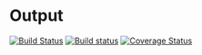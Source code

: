 # Output
[![Build Status](https://travis-ci.org/klapuch/Output.svg?branch=master)](https://travis-ci.org/klapuch/Output) [![Build status](https://ci.appveyor.com/api/projects/status/ciwaxsuen5c4hnhv?svg=true)](https://ci.appveyor.com/project/facedown/output) [![Coverage Status](https://coveralls.io/repos/github/klapuch/Output/badge.svg?branch=master)](https://coveralls.io/github/klapuch/Output?branch=master)
